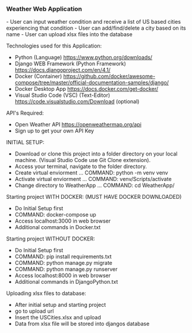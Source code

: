 <h3>Weather Web Application</h3>
- User can input weather condition and receive a list of US based cities experiencing that condition
- User can add/find/delete a city based on its name
- User can upload xlsx files into the database

Technologies used for this Application:
- Python (Language) https://www.python.org/downloads/
- Django WEB Framework (Python Framework) https://docs.djangoproject.com/en/4.1/
- Docker (Container) https://github.com/docker/awesome-compose/tree/master/official-documentation-samples/django/
- Docker Desktop App https://docs.docker.com/get-docker/
- Visual Studio Code (VSC) (Text-Editor) https://code.visualstudio.com/Download (optional)

API's Required:
- Open Weather API https://openweathermap.org/api
- Sign up to get your own API Key

INITIAL SETUP:
- Download or clone this project into a folder directory on your local machine. (Visual Studio Code use Git Clone extension).
- Access your terminal, navigate to the folder directory.
- Create virtual enviorment  ...  COMMAND: python -m venv venv
- Activate virtual enviorment ... COMMAND: venv/Scripts/activate 
- Change directory to WeatherApp ... COMMAND: cd WeatherApp/

Starting project WITH DOCKER: (MUST HAVE DOCKER DOWNLOADED)               
- Do Initial Setup first
- COMMAND: docker-compose up
- Access localhost:3000 in web browser
- Additional commands in Docker.txt

Starting project WITHOUT DOCKER:
- Do Initial Setup first
- COMMAND: pip install requirements.txt
- COMMAND: python manage.py migrate
- COMMAND: python manage.py runserver
- Access localhost:8000 in web browser
- Additional commands in DjangoPython.txt

Uploading xlsx files to database:
- After initial setup and starting project
- go to upload url
- Insert the USCities.xlsx and upload
- Data from xlsx file will be stored into djangos database
